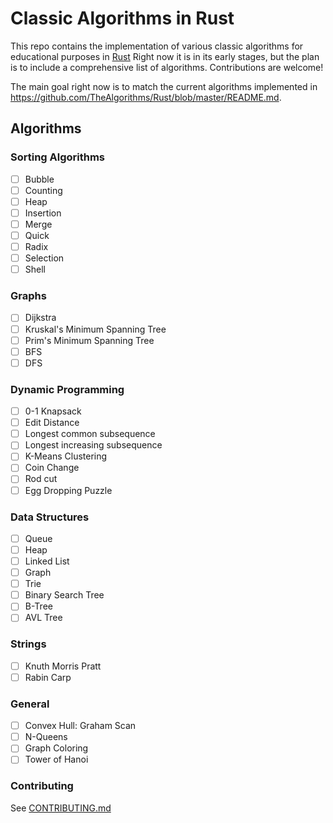 # Classic Algorithms in Rust

This repo contains the implementation of various classic algorithms for
educational purposes in [Rust](https://www.rust-lang.org/) Right now it is
in its early stages, but the plan is to include a comprehensive list of
algorithms. Contributions are welcome!

The main goal right now is to match the current algorithms implemented in
https://github.com/TheAlgorithms/Rust/blob/master/README.md.

## Algorithms

### Sorting Algorithms

- [ ] Bubble
- [ ] Counting
- [ ] Heap
- [ ] Insertion
- [ ] Merge
- [ ] Quick
- [ ] Radix
- [ ] Selection
- [ ] Shell

### Graphs

- [ ] Dijkstra
- [ ] Kruskal's Minimum Spanning Tree
- [ ] Prim's Minimum Spanning Tree
- [ ] BFS
- [ ] DFS  

### Dynamic Programming

- [ ] 0-1 Knapsack
- [ ] Edit Distance
- [ ] Longest common subsequence
- [ ] Longest increasing subsequence
- [ ] K-Means Clustering
- [ ] Coin Change
- [ ] Rod cut
- [ ] Egg Dropping Puzzle

### Data Structures

- [ ] Queue
- [ ] Heap
- [ ] Linked List
- [ ] Graph
- [ ] Trie
- [ ] Binary Search Tree
- [ ] B-Tree
- [ ] AVL Tree

### Strings

- [ ] Knuth Morris Pratt
- [ ] Rabin Carp

### General

- [ ] Convex Hull: Graham Scan
- [ ] N-Queens
- [ ] Graph Coloring
- [ ] Tower of Hanoi

### Contributing

See [CONTRIBUTING.md](./CONTRIBUTING.md)
